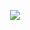 <p align="center">
  <a href="https://skillicons.dev">
    <img src="https://skillicons.dev/icons?i=git,python,ruby" />
  </a>
</p>
